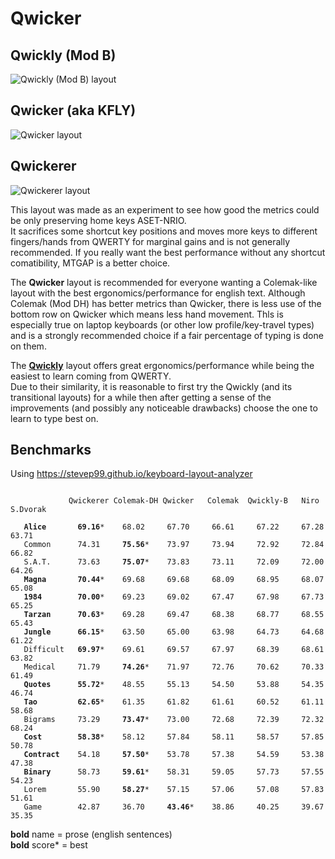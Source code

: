 # Qwicker

## Qwickly (Mod B)
![Qwickly (Mod B) layout](https://github.com/qwickly-org/Qwicker/blob/master/Qwickly-Mod-B.png)

## Qwicker (aka KFLY)
![Qwicker layout](https://github.com/qwickly-org/Qwicker/blob/master/Qwicker.png)

## Qwickerer
![Qwickerer layout](https://github.com/qwickly-org/Qwicker/blob/master/Qwickerer.png)

This layout was made as an experiment to see how good the metrics could be only preserving home keys ASET-NRIO.<br/>
It sacrifices some shortcut key positions and moves more keys to different fingers/hands from QWERTY for marginal gains and is not generally recommended. If you really want the best performance without any shortcut comatibility, MTGAP is a better choice.

The **Qwicker** layout is recommended for everyone wanting a Colemak-like layout with the best ergonomics/performance for english text. Although Colemak (Mod DH) has better metrics than Qwicker, there is less use of the bottom row on Qwicker which means less hand movement. Thls is especially true on laptop keyboards (or other low profile/key-travel types) and is a strongly recommended choice if a fair percentage of typing is done on them.

The **[Qwickly](https://github.com/qwickly-org/Qwickly)** layout offers great ergonomics/performance while being the easiest to learn coming from QWERTY.<br/>
Due to their similarity, it is reasonable to first try the Qwickly (and its transitional layouts) for a while then after getting a sense of the improvements (and possibly any noticeable drawbacks) choose the one to learn to type best on.

## Benchmarks

Using https://stevep99.github.io/keyboard-layout-analyzer

<pre><code>
             Qwickerer Colemak-DH Qwicker   Colemak  Qwickly-B   Niro    S.Dvorak

   <b>Alice</b>       <b>69.16</b>*    68.02     67.70     66.61     67.22     67.28     63.71
   Common      74.31     <b>75.56</b>*    73.97     73.94     72.92     72.84     66.82
   S.A.T.      73.63     <b>75.07</b>*    73.83     73.11     72.09     72.00     64.26
   <b>Magna</b>       <b>70.44</b>*    69.68     69.68     68.09     68.95     68.07     65.08
   <b>1984</b>        <b>70.00</b>*    69.23     69.02     67.47     67.98     67.73     65.25
   <b>Tarzan</b>      <b>70.63</b>*    69.28     69.47     68.38     68.77     68.55     65.43
   <b>Jungle</b>      <b>66.15</b>*    63.50     65.00     63.98     64.73     64.68     61.22
   Difficult   <b>69.97</b>*    69.61     69.57     67.97     68.39     68.61     63.82
   Medical     71.79     <b>74.26</b>*    71.97     72.76     70.62     70.33     61.49
   <b>Quotes</b>      <b>55.72</b>*    48.55     55.13     54.50     53.88     54.35     46.74
   <b>Tao</b>         <b>62.65</b>*    61.35     61.82     61.61     60.52     61.11     58.68
   Bigrams     73.29     <b>73.47</b>*    73.00     72.68     72.39     72.32     68.24
   <b>Cost</b>        <b>58.38</b>*    58.12     57.84     58.11     58.57     57.85     50.78
   <b>Contract</b>    54.18     <b>57.50</b>*    53.78     57.38     54.59     53.38     47.38
   <b>Binary</b>      58.73     <b>59.61</b>*    58.31     59.05     57.73     57.55     54.23
   Lorem       55.90     <b>58.27</b>*    57.15     57.06     57.08     57.83     51.61
   Game        42.87     36.70     <b>43.46</b>*    38.86     40.25     39.67     35.35
</code></pre>
**bold** name = prose (english sentences)<br/>
**bold** score* = best
